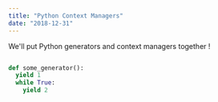 ```yaml
---
title: "Python Context Managers"
date: "2018-12-31"
---
```


We'll put Python generators and context managers together !

``` python

def some_generator():
  yield 1
  while True:
    yield 2

```
